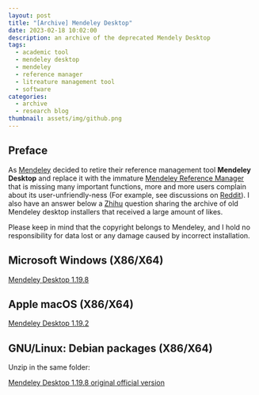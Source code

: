```yaml
---
layout: post
title: "[Archive] Mendeley Desktop"
date: 2023-02-18 10:02:00
description: an archive of the deprecated Mendely Desktop
tags: 
  - academic tool
  - mendeley desktop
  - mendeley
  - reference manager
  - litreature management tool
  - software
categories: 
  - archive
  - research blog
thumbnail: assets/img/github.png
---
```


Preface
-----------

As [Mendeley](https://www.mendeley.com/) decided to retire their reference management tool **Mendeley Desktop** and replace it with the immature [Mendeley Reference Manager](https://www.mendeley.com/reference-management/reference-manager) that is missing many important functions, more and more users complain about its user-unfriendly-ness (For example, see discussions on [Reddit](https://www.reddit.com/r/Mendeley/comments/10gfzoq/mendeley_reference_manager_is_a_horrible_program/)). I also have an answer below a [Zhihu](https://www.zhihu.com/question/380051419/answer/1508753929) question sharing the archive of old Mendeley desktop installers that received a large amount of likes.

Please keep in mind that the copyright belongs to Mendeley, and I hold no responsibility for data lost or any damage caused by incorrect installation.

Microsoft Windows (X86/X64)
-----------

[Mendeley Desktop 1.19.8](https://pan.baidu.com/s/1AR1WFE0uawl_Z6eckJ_OPw?pwd=13pw)

Apple macOS (X86/X64)
-----------

[Mendeley Desktop 1.19.2](https://pan.baidu.com/s/1AR1WFE0uawl_Z6eckJ_OPw?pwd=13pw)

GNU/Linux: Debian packages (X86/X64)
-----------

Unzip in the same folder:

[Mendeley Desktop 1.19.8 original official version](https://pan.baidu.com/s/1AR1WFE0uawl_Z6eckJ_OPw?pwd=13pw)